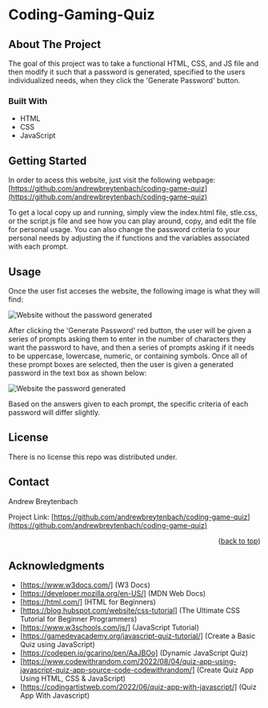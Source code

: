 # Coding-Gaming-Quiz

## About The Project

The goal of this project was to take a functional HTML, CSS, and JS file and then modify it such that a password is generated, specified to the users individualized needs, when they click the 'Generate Password' button. 

### Built With

* HTML 
* CSS
* JavaScript

## Getting Started

In order to acess this website, just visit the following webpage: [https://github.com/andrewbreytenbach/coding-game-quiz](https://github.com/andrewbreytenbach/coding-game-quiz)

To get a local copy up and running, simply view the index.html file, stle.css, or the script.js file and see how you can play around, copy, and edit the file for personal usage. You can also change the password criteria to your personal needs by adjusting the if functions and the variables associated with each prompt. 

## Usage

Once the user fist acceses the website, the following image is what they will find: 

![Website without the password generated](/empty.png "Empty Image")

After clicking the 'Generate Password' red button, the user will be given a series of prompts asking them to enter in the number of characters they want the password to have, and then a series of prompts asking if it needs to be uppercase, lowercase, numeric, or containing symbols. Once all of these prompt boxes are selected, then the user is given a generated password in the text box as shown below:

![Website the password generated](/generated-password.png "Generated Password")

Based on the answers given to each prompt, the specific criteria of each password will differ slightly. 

## License

There is no license this repo was distributed under. 

## Contact

Andrew Breytenbach

Project Link: [https://github.com/andrewbreytenbach/coding-game-quiz](https://github.com/andrewbreytenbach/coding-game-quiz)

<p align="right">(<a href="#readme-top">back to top</a>)</p>

## Acknowledgments

* [https://www.w3docs.com/] (W3 Docs)
* [https://developer.mozilla.org/en-US/] (MDN Web Docs)
* [https://html.com/] (HTML for Beginners)
* [https://blog.hubspot.com/website/css-tutorial] (The Ultimate CSS Tutorial for Beginner Programmers)
* [https://www.w3schools.com/js/] (JavaScript Tutorial)
* [https://gamedevacademy.org/javascript-quiz-tutorial/] (Create a Basic Quiz using JavaScript)
* [https://codepen.io/gcarino/pen/AaJBOo] (Dynamic JavaScript Quiz)
* [https://www.codewithrandom.com/2022/08/04/quiz-app-using-javascript-quiz-app-source-code-codewithrandom/] (Create Quiz App Using HTML, CSS & JavaScript)
* [https://codingartistweb.com/2022/06/quiz-app-with-javascript/] (Quiz App With Javascript)


